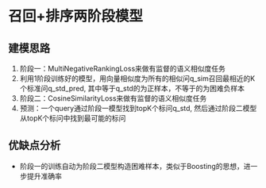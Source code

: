# 召回+排序两阶段模型
## 建模思路
1. 阶段一：MultiNegativeRankingLoss来做有监督的语义相似度任务
2. 利用1阶段训练好的模型，用向量相似度为所有的相似问q_sim召回最相近的K个标准问q_std_pred, 其中等于q_std的为正样本，不等于的为困难负样本
3. 阶段二：CosineSimilarityLoss来做有监督的语义相似度任务
4. 预测：一个query通过阶段一模型找到topK个标问q_std, 然后通过阶段二模型从topK个标问中找到最可能的标问

## 优缺点分析
- 阶段一的训练自动为阶段二模型构造困难样本，类似于Boosting的思想，进一步提升准确率